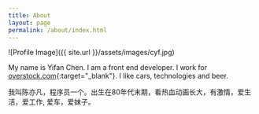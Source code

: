 ```yaml
---
title: About
layout: page
permalink: /about/index.html
---
```

![Profile Image]({{ site.url }}/assets/images/cyf.jpg)

My name is Yifan Chen. I am a front end developer. 
I work for [overstock.com](http://www.overstock.com/){:target="_blank"}. I like cars, technologies and beer.

我叫陈亦凡，程序员一个。出生在80年代末期，看热血动画长大，有激情，爱生活，爱工作, 爱车，爱妹子。




